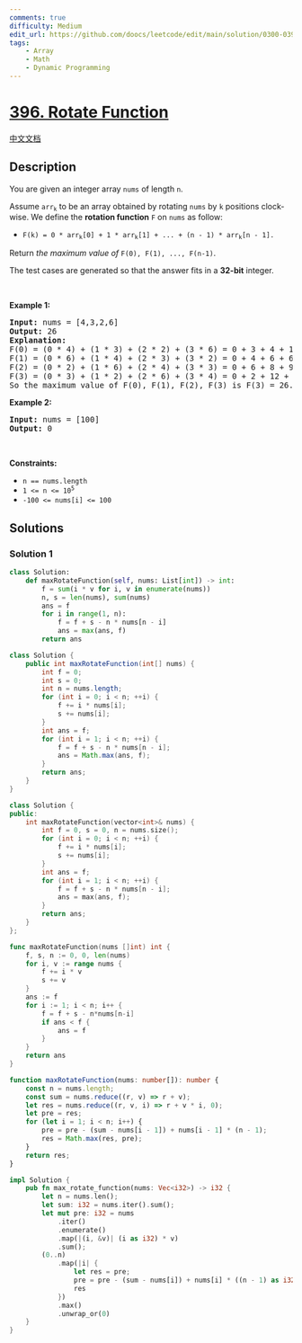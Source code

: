 ```yaml
---
comments: true
difficulty: Medium
edit_url: https://github.com/doocs/leetcode/edit/main/solution/0300-0399/0396.Rotate%20Function/README_EN.md
tags:
    - Array
    - Math
    - Dynamic Programming
---
```


# [396. Rotate Function](https://leetcode.com/problems/rotate-function)

[中文文档](/solution/0300-0399/0396.Rotate%20Function/README.md)

## Description

<p>You are given an integer array <code>nums</code> of length <code>n</code>.</p>

<p>Assume <code>arr<sub>k</sub></code> to be an array obtained by rotating <code>nums</code> by <code>k</code> positions clock-wise. We define the <strong>rotation function</strong> <code>F</code> on <code>nums</code> as follow:</p>

<ul>
	<li><code>F(k) = 0 * arr<sub>k</sub>[0] + 1 * arr<sub>k</sub>[1] + ... + (n - 1) * arr<sub>k</sub>[n - 1].</code></li>
</ul>

<p>Return <em>the maximum value of</em> <code>F(0), F(1), ..., F(n-1)</code>.</p>

<p>The test cases are generated so that the answer fits in a <strong>32-bit</strong> integer.</p>

<p>&nbsp;</p>
<p><strong class="example">Example 1:</strong></p>

<pre>
<strong>Input:</strong> nums = [4,3,2,6]
<strong>Output:</strong> 26
<strong>Explanation:</strong>
F(0) = (0 * 4) + (1 * 3) + (2 * 2) + (3 * 6) = 0 + 3 + 4 + 18 = 25
F(1) = (0 * 6) + (1 * 4) + (2 * 3) + (3 * 2) = 0 + 4 + 6 + 6 = 16
F(2) = (0 * 2) + (1 * 6) + (2 * 4) + (3 * 3) = 0 + 6 + 8 + 9 = 23
F(3) = (0 * 3) + (1 * 2) + (2 * 6) + (3 * 4) = 0 + 2 + 12 + 12 = 26
So the maximum value of F(0), F(1), F(2), F(3) is F(3) = 26.
</pre>

<p><strong class="example">Example 2:</strong></p>

<pre>
<strong>Input:</strong> nums = [100]
<strong>Output:</strong> 0
</pre>

<p>&nbsp;</p>
<p><strong>Constraints:</strong></p>

<ul>
	<li><code>n == nums.length</code></li>
	<li><code>1 &lt;= n &lt;= 10<sup>5</sup></code></li>
	<li><code>-100 &lt;= nums[i] &lt;= 100</code></li>
</ul>

## Solutions

### Solution 1

<!-- tabs:start -->

```python
class Solution:
    def maxRotateFunction(self, nums: List[int]) -> int:
        f = sum(i * v for i, v in enumerate(nums))
        n, s = len(nums), sum(nums)
        ans = f
        for i in range(1, n):
            f = f + s - n * nums[n - i]
            ans = max(ans, f)
        return ans
```

```java
class Solution {
    public int maxRotateFunction(int[] nums) {
        int f = 0;
        int s = 0;
        int n = nums.length;
        for (int i = 0; i < n; ++i) {
            f += i * nums[i];
            s += nums[i];
        }
        int ans = f;
        for (int i = 1; i < n; ++i) {
            f = f + s - n * nums[n - i];
            ans = Math.max(ans, f);
        }
        return ans;
    }
}
```

```cpp
class Solution {
public:
    int maxRotateFunction(vector<int>& nums) {
        int f = 0, s = 0, n = nums.size();
        for (int i = 0; i < n; ++i) {
            f += i * nums[i];
            s += nums[i];
        }
        int ans = f;
        for (int i = 1; i < n; ++i) {
            f = f + s - n * nums[n - i];
            ans = max(ans, f);
        }
        return ans;
    }
};
```

```go
func maxRotateFunction(nums []int) int {
	f, s, n := 0, 0, len(nums)
	for i, v := range nums {
		f += i * v
		s += v
	}
	ans := f
	for i := 1; i < n; i++ {
		f = f + s - n*nums[n-i]
		if ans < f {
			ans = f
		}
	}
	return ans
}
```

```ts
function maxRotateFunction(nums: number[]): number {
    const n = nums.length;
    const sum = nums.reduce((r, v) => r + v);
    let res = nums.reduce((r, v, i) => r + v * i, 0);
    let pre = res;
    for (let i = 1; i < n; i++) {
        pre = pre - (sum - nums[i - 1]) + nums[i - 1] * (n - 1);
        res = Math.max(res, pre);
    }
    return res;
}
```

```rust
impl Solution {
    pub fn max_rotate_function(nums: Vec<i32>) -> i32 {
        let n = nums.len();
        let sum: i32 = nums.iter().sum();
        let mut pre: i32 = nums
            .iter()
            .enumerate()
            .map(|(i, &v)| (i as i32) * v)
            .sum();
        (0..n)
            .map(|i| {
                let res = pre;
                pre = pre - (sum - nums[i]) + nums[i] * ((n - 1) as i32);
                res
            })
            .max()
            .unwrap_or(0)
    }
}
```

<!-- tabs:end -->

<!-- end -->
